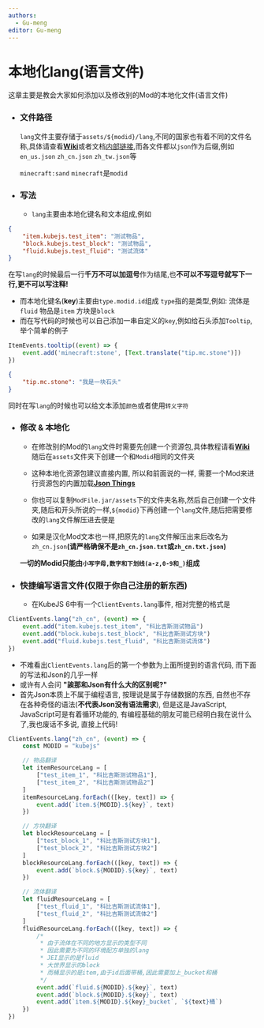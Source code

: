 ```yaml
---
authors:
  - Gu-meng
editor: Gu-meng
---
```

# 本地化lang(语言文件)
这章主要是教会大家如何添加以及修改别的Mod的本地化文件(语言文件)

* ### 文件路径
  `lang`文件主要存储于`assets/${modid}/lang`,不同的国家也有着不同的文件名称,具体请查看[**Wiki**](https://zh.minecraft.wiki/w/语言)或者文档[内部链接](../Digression/LangFileNamingChart.md),而各文件都以`json`作为后缀,例如`en_us.json` `zh_cn.json` `zh_tw.json`等 

  `minecraft:sand` `minecraft`是`modid`

* ### 写法
  * `lang`主要由本地化键名和文本组成,例如
```json
{
    "item.kubejs.test_item": "测试物品",
    "block.kubejs.test_block": "测试物品",
    "fluid.kubejs.test_fluid": "测试流体"
}
```
  在写`lang`的时候最后一行**千万不可以加逗号**作为结尾,也**不可以不写逗号就写下一行,更不可以写注释!**
  * 而本地化键名(**key**)主要由`type.modid.id`组成
  `type`指的是类型,例如:
  流体是`fluid`
  物品是`item`
  方块是`block`
  * 而在写代码的时候也可以自己添加一串自定义的`key`,例如给石头添加`Tooltip`,举个简单的例子

```js
ItemEvents.tooltip((event) => {
	event.add('minecraft:stone', [Text.translate("tip.mc.stone")])
})
```

```json
{
    "tip.mc.stone": "我是一块石头"
}
```
  同时在写`lang`的时候也可以给文本添加`颜色`或者使用`转义字符`

* ### 修改 & 本地化
  * 在修改别的Mod的`lang`文件时需要先创建一个资源包,具体教程请看[**Wiki**](https://zh.minecraft.wiki/w/Tutorial:制作资源包)
  随后在`assets`文件夹下创建一个和`Modid`相同的文件夹
  
  * 这种本地化资源包建议直接内置, 所以和前面说的一样, 需要一个Mod来进行资源包的内置加载[**Json Things**](https://www.mcmod.cn/class/7734.html)

  * 你也可以复制`ModFile.jar/assets`下的文件夹名称,然后自己创建一个文件夹,随后和开头所说的一样,`${modid}`下再创建一个`lang`文件,随后把需要修改的`lang`文件解压进去便是
  * 如果是汉化Mod文本也一样,把原先的`lang`文件解压出来后改名为`zh_cn.json`**(请严格确保不是`zh_cn.json.txt`或`zh_cn.txt.json`)**

  **一切的Modid只能由`小写字母,数字和下划线(a-z,0-9和_)`组成**

* ### 快捷编写语言文件(仅限于你自己注册的新东西)
  * 在KubeJS 6中有一个`ClientEvents.lang`事件, 相对完整的格式是
```js
ClientEvents.lang("zh_cn", (event) => {
	event.add("item.kubejs.test_item", "科比吉斯测试物品")
	event.add("block.kubejs.test_block", "科比吉斯测试方块")
	event.add("fluid.kubejs.test_fluid", "科比吉斯测试流体")
})
```
  * 不难看出`ClientEvents.lang`后的第一个参数为上面所提到的语言代码, 而下面的写法和Json的几乎一样
  * 或许有人会问  **"誒那和Json有什么大的区别呢?"**
  * 首先Json本质上不属于编程语言, 按理说是属于存储数据的东西, 自然也不存在各种奇怪的语法(**不代表Json没有语法需求**), 但是这是JavaScript, JavaScript可是有着循环功能的, 有编程基础的朋友可能已经明白我在说什么了,我也废话不多说, 直接上代码!
```js
ClientEvents.lang("zh_cn", (event) => {
	const MODID = "kubejs"

	// 物品翻译
	let itemResourceLang = [
		["test_item_1", "科比吉斯测试物品1"],
		["test_item_2", "科比吉斯测试物品2"]
	]
	itemResourceLang.forEach(([key, text]) => {
		event.add(`item.${MODID}.${key}`, text)
	})

	// 方块翻译
	let blockResourceLang = [
		["test_block_1", "科比吉斯测试方块1"],
		["test_block_2", "科比吉斯测试方块2"]
	]
	blockResourceLang.forEach(([key, text]) => {
		event.add(`block.${MODID}.${key}`, text)
	})

	// 流体翻译
	let fluidResourceLang = [
		["test_fluid_1", "科比吉斯测试流体1"],
		["test_fluid_2", "科比吉斯测试流体2"]
	]
	fluidResourceLang.forEach(([key, text]) => {
		/*
		 * 由于流体在不同的地方显示的类型不同
		 * 因此需要为不同的环境配方单独的lang
		 * JEI显示的是fluid
		 * 大世界显示的block
		 * 而桶显示的是item,由于id后面带桶,因此需要加上_bucket和桶
		 */
		event.add(`fluid.${MODID}.${key}`, text)
		event.add(`block.${MODID}.${key}`, text)
		event.add(`item.${MODID}.${key}_bucket`, `${text}桶`)
	})
})
```
